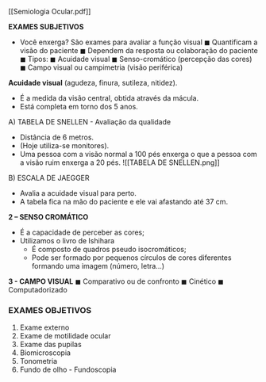 [[Semiologia Ocular.pdf]]

**EXAMES SUBJETIVOS**
- Você enxerga?
São exames para avaliar a função visual
◼ Quantificam a visão do paciente 
◼ Dependem da resposta ou colaboração do paciente 
◼ Tipos: 
◼ Acuidade visual 
◼ Senso-cromático (percepção das cores)
◼ Campo visual ou campimetria (visão periférica)

**Acuidade visual** (agudeza, finura, sutileza, nitidez).
- É a medida da visão central, obtida através da mácula.
- Está completa em torno dos 5 anos. 

A) TABELA DE SNELLEN - Avaliação da qualidade 
- Distância de 6 metros. 
- (Hoje utiliza-se monitores).
- Uma pessoa com a visão normal a 100 pés enxerga o que a pessoa com a visão ruim enxerga a 20 pés. 
![[TABELA DE SNELLEN.png]]

B) ESCALA DE JAEGGER
- Avalia a acuidade visual para perto. 
- A tabela fica na mão do paciente e ele vai afastando até 37 cm. 

**2 – SENSO CROMÁTICO**
- É a capacidade de perceber as cores;
- Utilizamos o livro de Ishihara
	- É composto de quadros pseudo isocromáticos;
	- Pode ser formado por pequenos círculos de cores diferentes formando uma imagem (número, letra...)

**3 - CAMPO VISUAL**
◼ Comparativo ou de confronto 
◼ Cinético 
◼ Computadorizado

### EXAMES OBJETIVOS
1. Exame externo 
2. Exame de motilidade ocular 
3. Exame das pupilas 
4. Biomicroscopia 
5. Tonometria 
6. Fundo de olho - Fundoscopia


